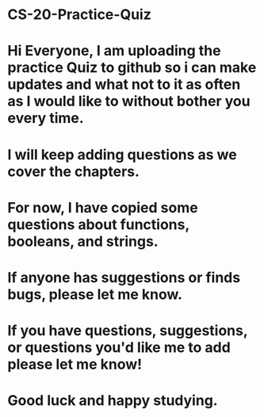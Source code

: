 # CS-20-Practice-Quiz
# Hi Everyone, I am uploading the practice Quiz to github so i can make updates and what not to it as often as I would like to without bother you every time. 

# I will keep adding questions as we cover the chapters. 
# For now, I have copied some questions about functions, booleans, and strings. 
# If anyone has suggestions or finds bugs, please let me know.
# If you have questions, suggestions, or questions you'd like me to add please let me know! 
# Good luck and happy studying. 